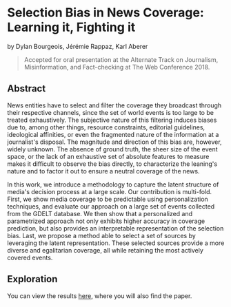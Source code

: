 # Selection Bias in News Coverage: Learning it, Fighting it
by Dylan Bourgeois, Jérémie Rappaz, Karl Aberer

> Accepted for oral presentation at the Alternate Track on  Journalism, Misinformation, and Fact-checking at The Web Conference 2018.

## Abstract

News entities have to select and filter the coverage they broadcast through their respective channels, since the set of world events is too large to be treated exhaustively. The subjective nature of this filtering induces biases due to, among other things, resource constraints, editorial guidelines, ideological affinities, or even the fragmented nature of the information at a journalist's disposal. The magnitude and direction of this bias are, however, widely unknown. The absence of ground truth, the sheer size of the event space, or the lack of an exhaustive set of absolute features to measure makes it difficult to observe the bias directly, to characterize the leaning's nature and to factor it out to ensure a neutral coverage of the news.

In this work, we introduce a methodology to capture the latent structure of media's decision process at a large scale. Our contribution is multi-fold. First, we show media coverage to be predictable using personalization techniques, and evaluate our approach on a large set of events collected from the GDELT database. We then show that a personalized and parametrized approach not only exhibits higher accuracy in coverage prediction, but also provides an interpretable representation of the selection bias. Last, we propose a method able to select a set of sources by leveraging the latent representation. These selected sources provide a more diverse and egalitarian coverage, all while retaining the most actively covered events. 

## Exploration

You can view the results [here](https://dtsbourg.github.io/selection-bias/), where you will also find the paper.
